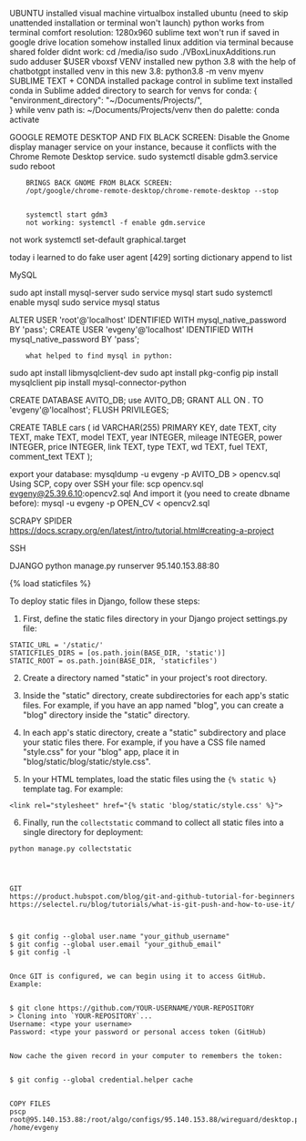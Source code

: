﻿UBUNTU
        installed visual machine virtualbox
        installed ubuntu (need to skip unattended installation or terminal won't launch) 
        python works from terminal
        comfort resolution: 1280x960
        sublime text won't run if saved in google drive location somehow
        installed linux addition via terminal because shared folder didnt work:
        cd /media/iso
    sudo ./VBoxLinuxAdditions.run
        sudo adduser $USER vboxsf
VENV
        installed new python 3.8 with the help of chatbotgpt
        installed venv in this new 3.8: python3.8 -m venv myenv
SUBLIME TEXT + CONDA
        installed package control in sublime text
        installed conda in Sublime
        added directory to search for venvs for conda: 
        {
        "environment_directory": "~/Documents/Projects/",        
        }
        while venv path is: ~/Documents/Projects/venv
        then do palette: conda activate


GOOGLE REMOTE DESKTOP AND FIX BLACK SCREEN:
        Disable the Gnome display manager service on your instance, because it conflicts with the Chrome Remote Desktop service.
        sudo systemctl disable gdm3.service
        sudo reboot


        BRINGS BACK GNOME FROM BLACK SCREEN:
        /opt/google/chrome-remote-desktop/chrome-remote-desktop --stop


        systemctl start gdm3
        not working: systemctl -f enable gdm.service
not work systemctl set-default graphical.target






today i learned to do fake user agent [429]
sorting dictionary
append to list




MySQL


sudo apt install mysql-server
sudo service mysql start
sudo systemctl enable mysql
sudo service mysql status


ALTER USER 'root'@'localhost' IDENTIFIED WITH mysql_native_password BY 'pass';
CREATE USER 'evgeny'@'localhost' IDENTIFIED WITH mysql_native_password BY 'pass';


        what helped to find mysql in python:
sudo apt install libmysqlclient-dev
sudo apt install pkg-config
pip install mysqlclient
        pip install mysql-connector-python






CREATE DATABASE AVITO_DB;
use AVITO_DB;
GRANT ALL ON *.* TO 'evgeny'@'localhost';
FLUSH PRIVILEGES;


CREATE TABLE cars (
id VARCHAR(255) PRIMARY KEY,
date TEXT,
city TEXT,
make TEXT,
model TEXT,
year INTEGER,
mileage INTEGER,
power INTEGER,
price INTEGER,
link TEXT,
type TEXT,
wd TEXT,
fuel TEXT,
comment_text TEXT
);


export your database:
mysqldump -u evgeny -p AVITO_DB > opencv.sql
Using SCP, copy over SSH your file:
scp opencv.sql evgeny@25.39.6.10:opencv2.sql
And import it (you need to create dbname before):
mysql -u evgeny -p OPEN_CV < opencv2.sql


SCRAPY SPIDER
https://docs.scrapy.org/en/latest/intro/tutorial.html#creating-a-project



SSH


DJANGO
        python manage.py runserver 95.140.153.88:80


{% load staticfiles %}


To deploy static files in Django, follow these steps:


1. First, define the static files directory in your Django project settings.py file:


```
STATIC_URL = '/static/'
STATICFILES_DIRS = [os.path.join(BASE_DIR, 'static')]
STATIC_ROOT = os.path.join(BASE_DIR, 'staticfiles')
```


2. Create a directory named "static" in your project's root directory.


3. Inside the "static" directory, create subdirectories for each app's static files. For example, if you have an app named "blog", you can create a "blog" directory inside the "static" directory.


4. In each app's static directory, create a "static" subdirectory and place your static files there. For example, if you have a CSS file named "style.css" for your "blog" app, place it in "blog/static/blog/static/style.css".


5. In your HTML templates, load the static files using the `{% static %}` template tag. For example:


```
<link rel="stylesheet" href="{% static 'blog/static/style.css' %}">
```


6. Finally, run the `collectstatic` command to collect all static files into a single directory for deployment:


```
python manage.py collectstatic




GIT
https://product.hubspot.com/blog/git-and-github-tutorial-for-beginners
https://selectel.ru/blog/tutorials/what-is-git-push-and-how-to-use-it/



$ git config --global user.name "your_github_username"
$ git config --global user.email "your_github_email"
$ git config -l


Once GIT is configured, we can begin using it to access GitHub. Example:


$ git clone https://github.com/YOUR-USERNAME/YOUR-REPOSITORY
> Cloning into `YOUR-REPOSITORY`...
Username: <type your username>
Password: <type your password or personal access token (GitHub)


Now cache the given record in your computer to remembers the token:


$ git config --global credential.helper cache


COPY FILES
pscp root@95.140.153.88:/root/algo/configs/95.140.153.88/wireguard/desktop.png /home/evgeny